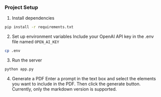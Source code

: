 ### Project Setup

1. Install dependencies
```bash
pip install -r requirements.txt
```

2. Set up environment variables
Include your OpenAI API key in the .env file named ```OPEN_AI_KEY```
```bash
cp .env
```

3. Run the server
```bash
python app.py
```
4. Generate a PDF
Enter a prompt in the text box and select the elements you want to include in the PDF. Then click the generate button.
Currently, only the markdown version is supported.
